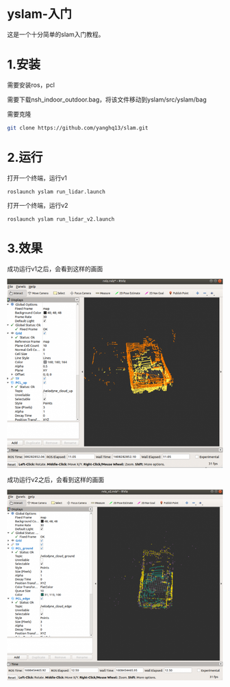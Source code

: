# yslam-入门
这是一个十分简单的slam入门教程。

# 1.安装

需要安装ros，pcl

需要下载nsh_indoor_outdoor.bag，将该文件移动到yslam/src/yslam/bag

需要克隆

```bash
git clone https://github.com/yanghq13/slam.git
```

# 2.运行

打开一个终端，运行v1

```
roslaunch yslam run_lidar.launch
```

打开一个终端，运行v2

```
roslaunch yslam run_lidar_v2.launch
```

# 3.效果

成功运行v1之后，会看到这样的画面

![v1](https://github.com/yanghq13/slam/blob/main/image/v1.png?raw=true)

成功运行v2之后，会看到这样的画面

![v2](https://github.com/yanghq13/slam/blob/main/image/v2.png?raw=true)

